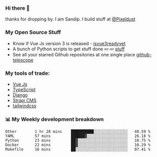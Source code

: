 ### Hi there 👋

thanks for dropping by.
I am Sandip. I build stuff at [@Pixeldust](github.com/pixeldust-in/)

###  **My Open Source Stuff**

 - Know if Vue Js version 3 is released -  [isvue3readyyet](https://github.com/sandiprb/isvue3readyyet)
 - A bunch of Python scripts to get stuff done 💤 💤 [stuff](https://github.com/sandiprb/stuff)
 - See all your starred Github repositories at one single place [github-telescope](https://github.com/sandiprb/github-telescope)



###  **My tools of trade:**
 - [Vue Js](https://github.com/vuejs/vue/)
 - [TypeScript](https://github.com/microsoft/TypeScript)
 - [Django](github.com/django/django)
 - [Strapi CMS](github.com/strapi/strapi)
 - [tailwindcss](https://github.com/tailwindlabs/tailwindcss)


###  📊 **My Weekly development breakdown**
<!--START_SECTION:waka-->

```text
Other        1 hr 28 mins    ██████████░░░░░░░░░░░░░░░   40.59 %
YAML         57 mins         ██████▓░░░░░░░░░░░░░░░░░░   26.18 %
Python       23 mins         ██▓░░░░░░░░░░░░░░░░░░░░░░   10.75 %
Docker       22 mins         ██▓░░░░░░░░░░░░░░░░░░░░░░   10.29 %
Makefile     16 mins         ██░░░░░░░░░░░░░░░░░░░░░░░   07.41 %
```

<!--END_SECTION:waka-->
